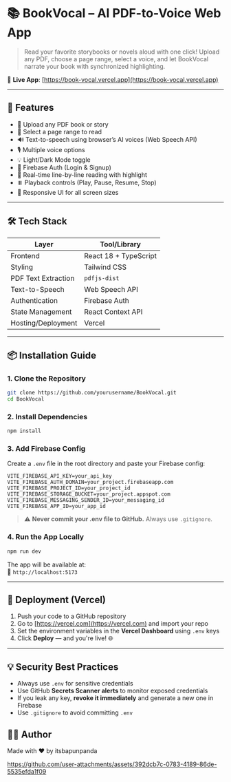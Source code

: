 # 📚 BookVocal – AI PDF-to-Voice Web App

> Read your favorite storybooks or novels aloud with one click! Upload any PDF, choose a page range, select a voice, and let BookVocal narrate your book with synchronized highlighting.

🔗 **Live App**: [https://book-vocal.vercel.app](https://book-vocal.vercel.app)

---

## 🌟 Features

- 📂 Upload any PDF book or story
- 🔢 Select a page range to read
- 🔊 Text-to-speech using browser’s AI voices (Web Speech API)
- 🎙️ Multiple voice options 
- 💡 Light/Dark Mode toggle
- 🔐 Firebase Auth (Login & Signup)
- 📖 Real-time line-by-line reading with highlight
- ⏸️ Playback controls (Play, Pause, Resume, Stop)
- 📱 Responsive UI for all screen sizes

---

## 🛠 Tech Stack

| Layer              | Tool/Library               |
|--------------------|----------------------------|
| Frontend           | React 18 + TypeScript      |
| Styling            | Tailwind CSS               |
| PDF Text Extraction| `pdfjs-dist`               |
| Text-to-Speech     | Web Speech API             |
| Authentication     | Firebase Auth              |
| State Management   | React Context API          |
| Hosting/Deployment | Vercel                     |

---

## 📦 Installation Guide

### 1. Clone the Repository

```bash
git clone https://github.com/yourusername/BookVocal.git
cd BookVocal
```

### 2. Install Dependencies

```bash
npm install
```

### 3. Add Firebase Config

Create a `.env` file in the root directory and paste your Firebase config:

```env
VITE_FIREBASE_API_KEY=your_api_key
VITE_FIREBASE_AUTH_DOMAIN=your_project.firebaseapp.com
VITE_FIREBASE_PROJECT_ID=your_project_id
VITE_FIREBASE_STORAGE_BUCKET=your_project.appspot.com
VITE_FIREBASE_MESSAGING_SENDER_ID=your_messaging_id
VITE_FIREBASE_APP_ID=your_app_id
```

> ⚠️ **Never commit your .env file to GitHub.** Always use `.gitignore`.

### 4. Run the App Locally

```bash
npm run dev
```

The app will be available at:  
📍 `http://localhost:5173`

---

## 🚀 Deployment (Vercel)

1. Push your code to a GitHub repository
2. Go to [https://vercel.com](https://vercel.com) and import your repo
3. Set the environment variables in the **Vercel Dashboard** using `.env` keys
4. Click **Deploy** — and you're live! 🌐

---

## 💡 Security Best Practices

- Always use `.env` for sensitive credentials
- Use GitHub **Secrets Scanner alerts** to monitor exposed credentials
- If you leak any key, **revoke it immediately** and generate a new one in Firebase
- Use `.gitignore` to avoid committing `.env`


## 👨‍💻 Author

Made with ❤️ by itsbapunpanda

https://github.com/user-attachments/assets/392dcb7c-0783-4189-86de-5535efda1f09






